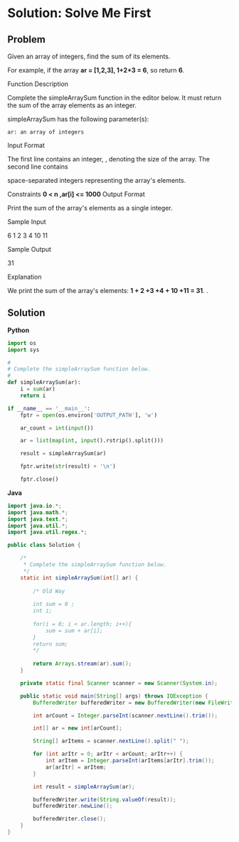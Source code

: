 # Solution: Solve Me First 



## Problem

Given an array of integers, find the sum of its elements.

For example, if the array **ar = [1,2,3], 1+2+3 = 6**, so return **6**.

Function Description

Complete the simpleArraySum function in the editor below. It must return the sum of the array elements as an integer.

simpleArraySum has the following parameter(s):

    ar: an array of integers

Input Format

The first line contains an integer,
, denoting the size of the array.
The second line contains

space-separated integers representing the array's elements.

Constraints
**0 < n ,ar[i] <= 1000**
Output Format

Print the sum of the array's elements as a single integer.

Sample Input

6
1 2 3 4 10 11

Sample Output

31

Explanation

We print the sum of the array's elements: **1 + 2 +3 +4 + 10 +11 = 31**.
.


## Solution

**Python**
```python
import os
import sys

#
# Complete the simpleArraySum function below.
#
def simpleArraySum(ar):
    i = sum(ar)
    return i

if __name__ == '__main__':
    fptr = open(os.environ['OUTPUT_PATH'], 'w')

    ar_count = int(input())

    ar = list(map(int, input().rstrip().split()))

    result = simpleArraySum(ar)

    fptr.write(str(result) + '\n')

    fptr.close()

```

**Java**
```java
import java.io.*;
import java.math.*;
import java.text.*;
import java.util.*;
import java.util.regex.*;

public class Solution {

    /*
     * Complete the simpleArraySum function below.
     */
    static int simpleArraySum(int[] ar) {
        
        /* Old Way
        
        int sum = 0 ;
        int i;
        
        for(i = 0; i < ar.length; i++){
            sum = sum + ar[i];
        }
        return sum;
        */
        
        return Arrays.stream(ar).sum();
    }

    private static final Scanner scanner = new Scanner(System.in);

    public static void main(String[] args) throws IOException {
        BufferedWriter bufferedWriter = new BufferedWriter(new FileWriter(System.getenv("OUTPUT_PATH")));

        int arCount = Integer.parseInt(scanner.nextLine().trim());

        int[] ar = new int[arCount];

        String[] arItems = scanner.nextLine().split(" ");

        for (int arItr = 0; arItr < arCount; arItr++) {
            int arItem = Integer.parseInt(arItems[arItr].trim());
            ar[arItr] = arItem;
        }

        int result = simpleArraySum(ar);

        bufferedWriter.write(String.valueOf(result));
        bufferedWriter.newLine();

        bufferedWriter.close();
    }
}


```
